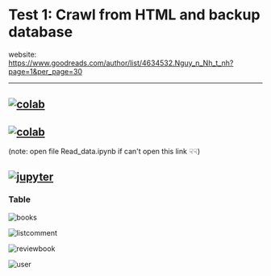 
# Test 1: Crawl from HTML and backup database

website: https://www.goodreads.com/author/list/4634532.Nguy_n_Nh_t_nh?page=1&per_page=30

------------

[![colab](https://user-images.githubusercontent.com/47073675/90618940-d489c280-e23a-11ea-9b3b-56c70bf3bd3b.JPG)](https://colab.research.google.com/drive/1FlTRvCEuOyFTzMLjqbQfa6udsAFVKsBu#scrollTo=vGUL-OdMpDJm)
------------
[![colab](https://user-images.githubusercontent.com/47073675/90618955-d94e7680-e23a-11ea-8183-577b88380d89.JPG)
](https://colab.research.google.com/drive/1dJmfMnWAhs1lqENv3KwhwVYxcQt5rLkB?usp=sharing)
------------

(note: open file Read_data.ipynb if can't open this link ☟☟)

[![jupyter](https://user-images.githubusercontent.com/47073675/90623264-72cc5700-e240-11ea-8540-8265fb7b7efd.JPG)
](https://jupyterlab-26.labs.cognitiveclass.ai/hub/user-redirect/lab/tree/labs/DB0201EN/Read_data.ipynb)
------------

### Table

![books](https://user-images.githubusercontent.com/47073675/90618861-bc19a800-e23a-11ea-8b01-f019df0e3f25.JPG)


![listcomment](https://user-images.githubusercontent.com/47073675/90618951-d81d4980-e23a-11ea-92ad-62a37295c43e.JPG)


![reviewbook](https://user-images.githubusercontent.com/47073675/90618957-d9e70d00-e23a-11ea-8e31-a0554b046868.JPG)


![user](https://user-images.githubusercontent.com/47073675/90618959-d9e70d00-e23a-11ea-81c4-adc2fd50fdcf.JPG)
